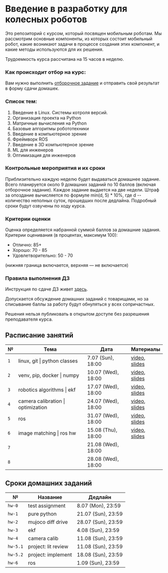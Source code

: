 # Введение в разработку для колесных роботов

Это репозиторий с курсом, который посвящен мобильным роботам. Мы рассмотрим основные компоненты, из которых состоит мобильный робот, какие возникают задачи в процессе создания этих компонент, и какие методы используются для их решения.

Трудоемкость курса рассчитана на 15 часов в неделю.

### Как происходит отбор на курс:
Вам нужно выполнить [отборочное задание](https://github.com/warmhammer/wheeled_robots_intro/tree/main/test_assignment) и отправить свой результат в форму сдачи домашек.

### Список тем:
1. Введение в Linux. Системы котроля версий.
2. Организация проекта на Python
3. Матричные вычисления на Python
4. Базовые алгоритмы робототехники
5. Введение в компьютерное зрение
6. Фреймворк ROS
7. Введение в 3D компьютерное зрение
8. ML для инженеров
9. Оптимизация для инженеров

### Контрольные мероприятия и их сроки
Приблизительно каждую неделю будет выдаваться домашнее задание. Всего планируется около 9 домашних заданий по 10 баллов (включая отборочное задание). Каждое задание выдается на две недели. Штраф за опоздание вычисляется по формуле min(d, 5) * 10%, где d -- количество неполных суток, прошедших после дедлайна. Подробный сроки будут озвучены по ходу курса.

### Критерии оценки
Оценка определяется набранной суммой баллов за домашние задания. Критерии оценивания (в процентах, максимум 100):
* Отлично: 85+
* Хорошо: 70 - 85
* Удовлетворительно: 50 - 70

(нижняя граница включается, верхняя — не включается)

### Правила выполнения ДЗ

Инструкция по сдаче ДЗ живет [здесь](https://github.com/warmhammer/wheeled_robots_intro/tree/main/GIT.md).

Допускается обсуждение домашних заданий с товарищами, но за списывание баллы за работу будут обнуляться у всех сопричастных.

Решения нельзя публиковать в открытом доступе без разрешения преподавателя курса.


## Расписание занятий

| №         | Тема                              | Дата                  | Материалы |
|-----------|---------------------------------------|-----------------------|-----------|
| `1`       | linux, git \| python classes          | 7.07 (Sun), 18:00     | [video](https://youtu.be/gpUaZDVf8Ms), [slides](https://docs.google.com/presentation/d/1bFtvqoGm9mmw2em5YF0iMlQTd0qG3hPaZahPpMy67Y0/edit?usp=sharing) |
| `2`       | venv, pip, docker \| numpy            | 10.07 (Wed), 18:00    | [video](https://youtu.be/h6uJPCfl3W0), [slides](https://docs.google.com/presentation/d/1K1_GDXQQU-d5Oyx6nJNo5DSLzRZGxVDfatIxMsNJnkQ/edit?usp=sharing) |
| `3`       | robotics algorithms \| ekf            | 17.07 (Wed), 18:00    | [video](https://youtu.be/kOqmsgt9zi0), [slides](https://docs.google.com/presentation/d/1d4qIVaG8D9hKw8Xe37uqkCHtaMiPrJuvaDfccJkUkPI/edit?usp=sharing) |
| `4`       | camera calibration \| optimization    | 24.07 (Wed), 18:00    | [video](https://youtu.be/f7-pX7tOpj0), [slides](https://docs.google.com/presentation/d/1kR5cs6kO3cLQ04F0g3_MgHIME2nAgP-ZBN5HD5Li6sY/edit?usp=sharing) |
| `5`       | ros                                   | 31.07 (Wed), 18:00    | [video](https://youtu.be/vNQ4BmZ8i2A), [slides](https://docs.google.com/presentation/d/1J6z0YwZLZ6tP3hlSLxahimO6u87USpjpj3sww8npURI/edit?usp=sharing) |
| `6`       | image matching \| ros hw              | 15.08 (Thu), 18:00    | [video](https://youtu.be/kJZhoKyZKXc), [slides](https://docs.google.com/presentation/d/1HMJriC0P0z4X6cv4FhvB8cy9i8T5R4cI6GvnOcKM1Hc/edit?usp=sharing) |
| `7`       |                   | 21.08 (Wed), 18:00    |           |
| `8`       |                   | 28.08 (Wed), 18:00    |           |

## Сроки домашних заданий

| №         | Название              | Дедлайн               |
|-----------|-----------------------|-----------------------|
| `hw-0`    | test assignment       | 8.07 (Mon), 23:59     |
| `hw-1`    | pure python           | 21.07 (Sun), 23:59    |
| `hw-2`    | mujoco diff drive     | 28.07 (Sun), 23:59    |
| `hw-3`    | ekf                   | 4.08 (Sun), 23:59     |
| `hw-4`    | camera calib          | 11.08 (Sun), 23:59    |
| `hw-5.1`  | project: lit review   | 11.08 (Sun), 23:59    |
| `hw-5.2`  | project: implement    | 18.08 (Sun), 23:59    |
| `hw-6`    | ros                   | 1.09 (Sun), 23:59     |